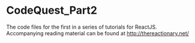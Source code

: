 # CodeQuest_Part2
The code files for the first in a series of tutorials for ReactJS. Accompanying reading material can be found at http://thereactionary.net/

